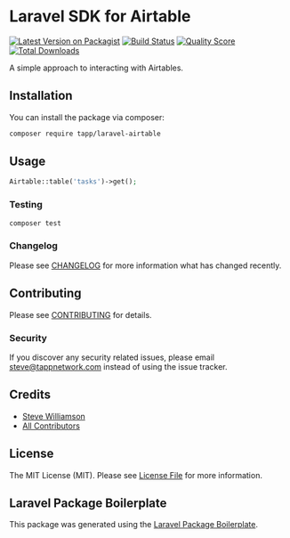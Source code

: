 # Laravel SDK for Airtable

[![Latest Version on Packagist](https://img.shields.io/packagist/v/tapp/laravel-airtable.svg?style=flat-square)](https://packagist.org/packages/tapp/laravel-airtable)
[![Build Status](https://img.shields.io/travis/tapp/laravel-airtable/master.svg?style=flat-square)](https://travis-ci.org/tapp/laravel-airtable)
[![Quality Score](https://img.shields.io/scrutinizer/g/tapp/laravel-airtable.svg?style=flat-square)](https://scrutinizer-ci.com/g/tapp/laravel-airtable)
[![Total Downloads](https://img.shields.io/packagist/dt/tapp/laravel-airtable.svg?style=flat-square)](https://packagist.org/packages/tapp/laravel-airtable)

A simple approach to interacting with Airtables.

## Installation

You can install the package via composer:

```bash
composer require tapp/laravel-airtable
```

## Usage

``` php
Airtable::table('tasks')->get();
```

### Testing

``` bash
composer test
```

### Changelog

Please see [CHANGELOG](CHANGELOG.md) for more information what has changed recently.

## Contributing

Please see [CONTRIBUTING](CONTRIBUTING.md) for details.

### Security

If you discover any security related issues, please email steve@tappnetwork.com instead of using the issue tracker.

## Credits

- [Steve Williamson](https://github.com/tapp)
- [All Contributors](../../contributors)

## License

The MIT License (MIT). Please see [License File](LICENSE.md) for more information.

## Laravel Package Boilerplate

This package was generated using the [Laravel Package Boilerplate](https://laravelpackageboilerplate.com).
